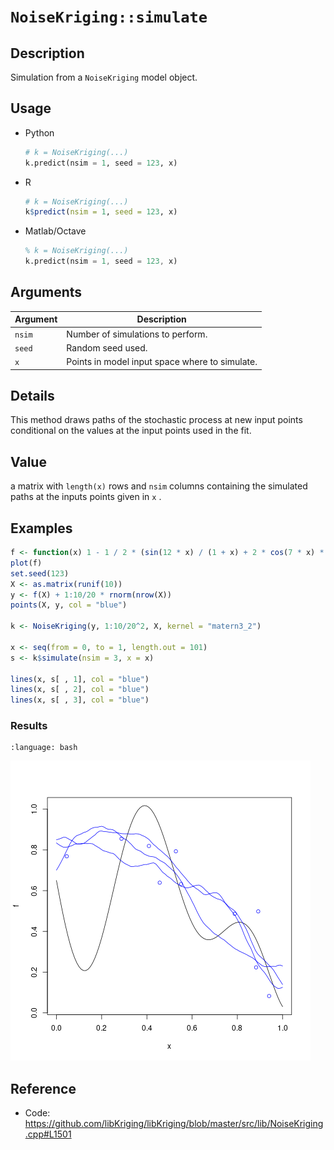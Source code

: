 # `NoiseKriging::simulate`


## Description

Simulation from a `NoiseKriging` model object.


## Usage

* Python
    ```python
    # k = NoiseKriging(...)
    k.predict(nsim = 1, seed = 123, x)
    ```
* R
    ```r
    # k = NoiseKriging(...)
    k$predict(nsim = 1, seed = 123, x)
    ```
* Matlab/Octave
    ```octave
    % k = NoiseKriging(...)
    k.predict(nsim = 1, seed = 123, x)
    ```


## Arguments

Argument      |Description
------------- |----------------
`nsim`     |     Number of simulations to perform.
`seed`     |     Random seed used.
`x`     |     Points in model input space where to simulate.


## Details

This method draws paths of the stochastic process at new input
 points conditional on the values at the input points used in the
 fit.


## Value

a matrix with `length(x)` rows and `nsim` 
 columns containing the simulated paths at the inputs points
 given in `x` .


## Examples

```r
f <- function(x) 1 - 1 / 2 * (sin(12 * x) / (1 + x) + 2 * cos(7 * x) * x^5 + 0.7)
plot(f)
set.seed(123)
X <- as.matrix(runif(10))
y <- f(X) + 1:10/20 * rnorm(nrow(X))
points(X, y, col = "blue")

k <- NoiseKriging(y, 1:10/20^2, X, kernel = "matern3_2")

x <- seq(from = 0, to = 1, length.out = 101)
s <- k$simulate(nsim = 3, x = x)

lines(x, s[ , 1], col = "blue")
lines(x, s[ , 2], col = "blue")
lines(x, s[ , 3], col = "blue")
```

### Results
```{literalinclude} ../examples/simulate.NoiseKriging.md.Rout
:language: bash
```
![](../examples/simulate.NoiseKriging.md.png)


## Reference

* Code: <https://github.com/libKriging/libKriging/blob/master/src/lib/NoiseKriging.cpp#L1501>



